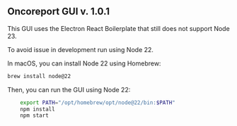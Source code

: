 ## Oncoreport GUI v. 1.0.1

This GUI uses the Electron React Boilerplate that still does not support Node 23.

To avoid issue in development run using Node 22.

In macOS, you can install Node 22 using Homebrew:

```bash
brew install node@22
```

Then, you can run the GUI using Node 22:

```bash
    export PATH="/opt/homebrew/opt/node@22/bin:$PATH"
    npm install
    npm start
```